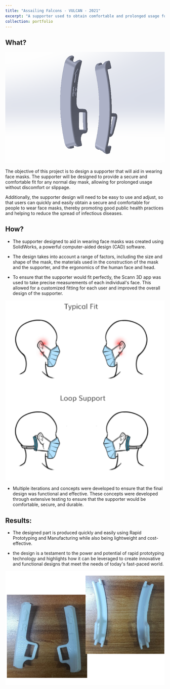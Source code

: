 ```yaml
---
title: "Assailing Falcons - VULCAN - 2021"
excerpt: "A supporter used to obtain comfortable and prolonged usage for any normal day masks.<br/><img src='/images/mask1.png'>"
collection: portfolio
---
```


**What?** 
---

![mask1](/images/mask1.png)


The objective of this project is to design a supporter that will aid in wearing face masks. The supporter will be designed to provide a secure and comfortable fit for any normal day mask, allowing for prolonged usage without discomfort or slippage. 

Additionally, the supporter design will need to be easy to use and adjust, so that users can quickly and easily obtain a secure and comfortable for people to wear face masks, thereby promoting good public health practices and helping to reduce the spread of infectious diseases.



**How?**
---


- The supporter designed to aid in wearing face masks was created using SolidWorks, a powerful computer-aided design (CAD) software. 

- The design takes into account a range of factors, including the size and shape of the mask, the materials used in the construction of the mask and the supporter, and the ergonomics of the human face and head.

- To ensure that the supporter would fit perfectly, the Scann 3D app was used to take precise measurements of each individual's face. This allowed for a customized fitting for each user and improved the overall design of the supporter.

![mask2](/images/mask2.png)

- Multiple iterations and concepts were developed to ensure that the final design was functional and effective. These concepts were developed through extensive testing to ensure that the supporter would be comfortable, secure, and durable.

Results:
---

- The designed part is produced quickly and easily using Rapid Prototyping and Manufacturing while also being lightweight and cost-effective.

- the design is a testament to the power and potential of rapid prototyping technology and highlights how it can be leveraged to create innovative and functional designs that meet the needs of today's fast-paced world.

![mask3](/images/mask3.png)